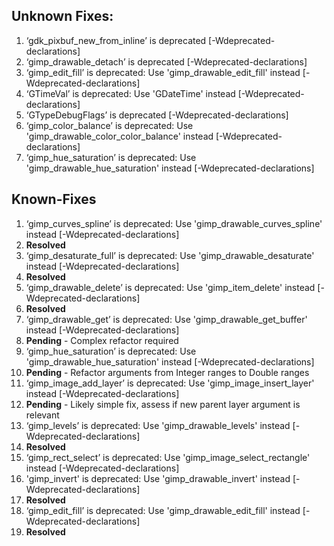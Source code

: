 ## Unknown Fixes:

1. ‘gdk_pixbuf_new_from_inline’ is deprecated [-Wdeprecated-declarations]
2. ‘gimp_drawable_detach’ is deprecated [-Wdeprecated-declarations]
3. ‘gimp_edit_fill’ is deprecated: Use 'gimp_drawable_edit_fill' instead [-Wdeprecated-declarations]
4. ‘GTimeVal’ is deprecated: Use 'GDateTime' instead [-Wdeprecated-declarations]
5. ‘GTypeDebugFlags’ is deprecated [-Wdeprecated-declarations]
6. ‘gimp_color_balance’ is deprecated: Use 'gimp_drawable_color_color_balance' instead [-Wdeprecated-declarations]
7. ‘gimp_hue_saturation’ is deprecated: Use 'gimp_drawable_hue_saturation' instead [-Wdeprecated-declarations]

## Known-Fixes

1. ‘gimp_curves_spline’ is deprecated: Use 'gimp_drawable_curves_spline' instead [-Wdeprecated-declarations]
  1. **Resolved**
2. ‘gimp_desaturate_full’ is deprecated: Use 'gimp_drawable_desaturate' instead [-Wdeprecated-declarations]
  1. **Resolved**
3. ‘gimp_drawable_delete’ is deprecated: Use 'gimp_item_delete' instead [-Wdeprecated-declarations]
  1. **Resolved**
4. ‘gimp_drawable_get’ is deprecated: Use 'gimp_drawable_get_buffer' instead [-Wdeprecated-declarations]
  1. **Pending** - Complex refactor required
5. ‘gimp_hue_saturation’ is deprecated: Use 'gimp_drawable_hue_saturation' instead [-Wdeprecated-declarations]
  1. **Pending** - Refactor arguments from Integer ranges to Double ranges
6. ‘gimp_image_add_layer’ is deprecated: Use 'gimp_image_insert_layer' instead [-Wdeprecated-declarations]
  1. **Pending** - Likely simple fix, assess if new parent layer argument is relevant
7. ‘gimp_levels’ is deprecated: Use 'gimp_drawable_levels' instead [-Wdeprecated-declarations]
  1. **Resolved**
8. ‘gimp_rect_select’ is deprecated: Use 'gimp_image_select_rectangle' instead [-Wdeprecated-declarations]
9. 'gimp_invert' is deprecated: Use 'gimp_drawable_invert' instead [-Wdeprecated-declarations]
  1. **Resolved**
10. ‘gimp_edit_fill’ is deprecated: Use 'gimp_drawable_edit_fill' instead [-Wdeprecated-declarations]
  1. **Resolved**
